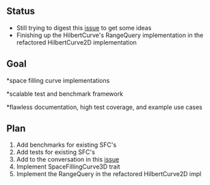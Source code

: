 ## Status

* Still trying to digest this [issue](https://github.com/geotrellis/curve/issues/3) to get some ideas
* Finishing up the HilbertCurve's RangeQuery implementation in the refactored HilbertCurve2D implementation

## Goal

*space filling curve implementations

*scalable test and benchmark framework  

*flawless documentation, high test coverage, and example use cases 

## Plan

1. Add benchmarks for existing SFC's
2. Add tests for existing SFC's
1. Add to the conversation in this [issue](https://github.com/geotrellis/curve/issues/3)
1. Implement SpaceFillingCurve3D trait
2. Implement the RangeQuery in the refactored HilbertCurve2D impl
